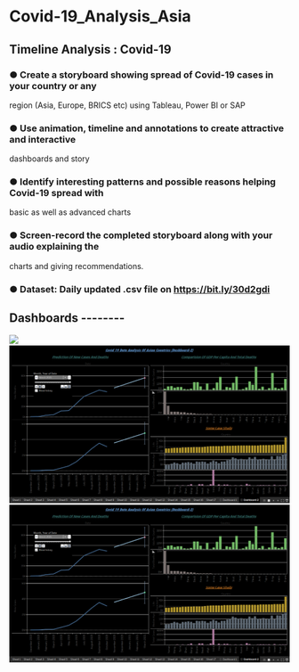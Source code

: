 # Covid-19_Analysis_Asia

## Timeline Analysis : Covid-19

### ● Create a storyboard showing spread of Covid-19 cases in your country or any
region (Asia, Europe, BRICS etc) using Tableau, Power BI or SAP
### ● Use animation, timeline and annotations to create attractive and interactive
dashboards and story
### ● Identify interesting patterns and possible reasons helping Covid-19 spread with
basic as well as advanced charts
### ● Screen-record the completed storyboard along with your audio explaining the
charts and giving recommendations.
### ● Dataset: Daily updated .csv file on https://bit.ly/30d2gdi

## Dashboards --------

<img src=https://github.com/sumony2j/Covid-19_Analysis_Asia/blob/main/Screenshots/Dashboard/Dashboaed-1.png>

<img src=https://github.com/sumony2j/Covid-19_Analysis_Asia/blob/main/Screenshots/Dashboard/Dashboaed-2.png>

<img src=https://github.com/sumony2j/Covid-19_Analysis_Asia/blob/main/Screenshots/Dashboard/Dashboaed-2.png>
